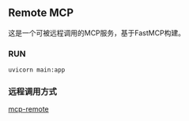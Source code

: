 ## Remote MCP

这是一个可被远程调用的MCP服务，基于FastMCP构建。

### RUN
```bash
uvicorn main:app
```

### 远程调用方式
[mcp-remote](https://github.com/geelen/mcp-remote)